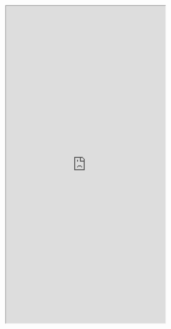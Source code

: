 <iframe width="100%" height="1000px" src="https://embed.plnkr.co/IiE4ncDKburrzTtw3I3J/?show=preview&sidebar=none"></iframe>